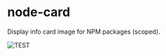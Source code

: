 # node-card

Display info card image for NPM packages (scoped).

![TEST](https://upload.wikimedia.org/wikipedia/commons/b/bd/Test.svg)
